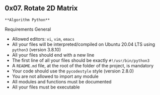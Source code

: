 ## 0x07. Rotate 2D Matrix
    **Algorithm Python**

Requirements
General
   - Allowed editors: `vi`, `vim`, `emacs`
   - All your files will be interpreted/compiled on Ubuntu 20.04 LTS using `python3` (version 3.8.10)
   - All your files should end with a new line
   - The first line of all your files should be exactly `#!/usr/bin/python3`
   - A `README.md` file, at the root of the folder of the project, is mandatory
   - Your code should use the `pycodestyle` style (version 2.8.0)
   - You are not allowed to import any module
   - All modules and functions must be documented
   - All your files must be executable
